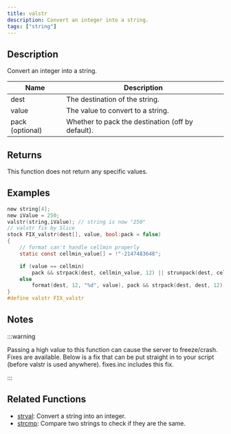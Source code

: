 ```yaml
---
title: valstr
description: Convert an integer into a string.
tags: ["string"]
---
```


<LowercaseNote />

## Description

Convert an integer into a string.

| Name            | Description                                       |
| --------------- | ------------------------------------------------- |
| dest            | The destination of the string.                    |
| value           | The value to convert to a string.                 |
| pack (optional) | Whether to pack the destination (off by default). |

## Returns

This function does not return any specific values.

## Examples

```c
new string[4];
new iValue = 250;
valstr(string,iValue); // string is now "250"
// valstr fix by Slice
stock FIX_valstr(dest[], value, bool:pack = false)
{
    // format can't handle cellmin properly
    static const cellmin_value[] = !"-2147483648";

    if (value == cellmin)
        pack && strpack(dest, cellmin_value, 12) || strunpack(dest, cellmin_value, 12);
    else
        format(dest, 12, "%d", value), pack && strpack(dest, dest, 12);
}
#define valstr FIX_valstr
```

## Notes

:::warning

Passing a high value to this function can cause the server to freeze/crash. Fixes are available. Below is a fix that can be put straight in to your script (before valstr is used anywhere). fixes.inc includes this fix.

:::

## Related Functions

- [strval](strval): Convert a string into an integer.
- [strcmp](strcmp): Compare two strings to check if they are the same.
